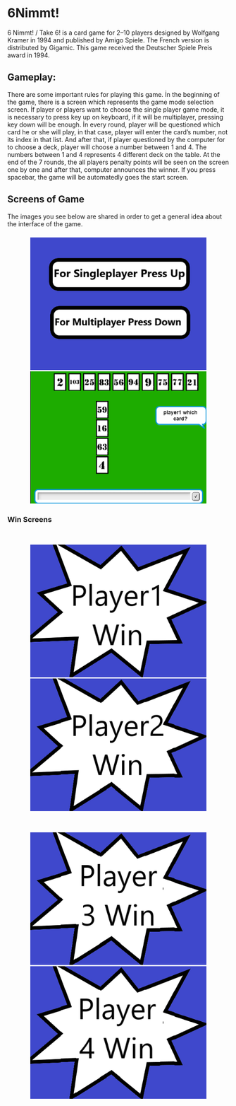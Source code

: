 # 6Nimmt!
6 Nimmt! / Take 6! is a card game for 2–10 players designed by Wolfgang Kramer in 1994 and published by Amigo Spiele. The French version is distributed by Gigamic. This game received the Deutscher Spiele Preis award in 1994.

## Gameplay:
There are some important rules for playing this game. İn the beginning of the game, there is a screen which represents the game mode selection screen. İf player or players want to choose the single player game mode, it is necessary to press key up on keyboard, if it will be multiplayer, pressing key down will be enough. İn every round, player will be questioned which card he or she will play, in that case, player will enter the card’s number, not its index in that list. And after that, if player questioned by the computer for to choose a deck, player will choose a number between 1 and 4. The numbers between 1 and 4 represents 4 different deck on the table. At the end of the 7 rounds, the all players penalty points will be seen on the screen one by one and after that, computer announces the winner. If you press spacebar, the game will be automatedly goes the start screen.

## Screens of Game
The images you see below are shared in order to get a general idea about the interface of the game.

### 
<p align="center">
  <img src="images/main-screen.png" width="400" title="ss1">
  <img src="images/gameplay.png" width="400" title="ss1">
</p>

### Win Screens
<br />
<p align="center">
  <img src="images/player1.png" width="400" title="ss1">
  <img src="images/player2.png" width="400" title="ss2">
</p>
<br />
<p align="center">
  <img src="images/player3.png" width="400" title="ss1">
  <img src="images/player4.png" width="400" title="ss2">
</p>

